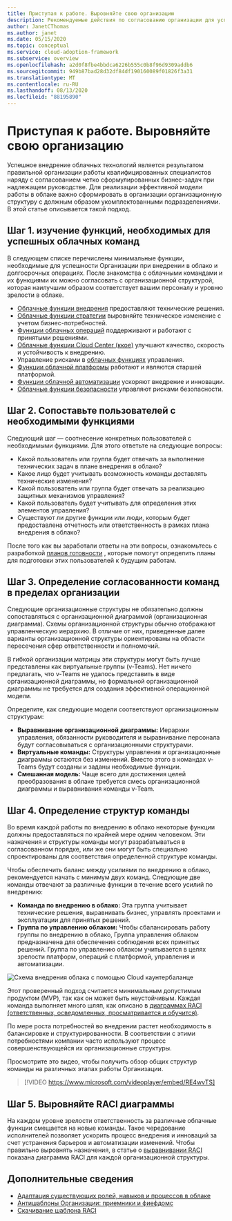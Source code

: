 ```yaml
---
title: Приступая к работе. Выровняйте свою организацию
description: Рекомендуемые действия по согласованию организации для успешного внедрения в облако.
author: JanetCThomas
ms.author: janet
ms.date: 05/15/2020
ms.topic: conceptual
ms.service: cloud-adoption-framework
ms.subservice: overview
ms.openlocfilehash: a2d0f8fbe4bbdca6226b555c0b8f96d9309addb6
ms.sourcegitcommit: 949b87bad28d32df84df190160089f01826f3a31
ms.translationtype: MT
ms.contentlocale: ru-RU
ms.lasthandoff: 08/13/2020
ms.locfileid: "88195890"
---
```

# <a name="get-started-align-your-organization"></a>Приступая к работе. Выровняйте свою организацию

Успешное внедрение облачных технологий является результатом правильной организации работы квалифицированных специалистов наряду с согласованием четко сформулированных бизнес-задач при надлежащем руководстве. Для реализации эффективной модели работы в облаке важно сформировать в организации организационную структуру с должным образом укомплектованными подразделениями. В этой статье описывается такой подход.

## <a name="step-1-understand-the-functions-required-for-successful-cloud-teams"></a>Шаг 1. изучение функций, необходимых для успешных облачных команд

В следующем списке перечислены минимальные функции, необходимые для успешности Организации при внедрении в облако и долгосрочных операциях. После знакомства с облачными командами и их функциями их можно согласовать с организационной структурой, которая наилучшим образом соответствует вашим персоналу и уровню зрелости в облаке.

- [Облачные функции внедрения](../organize/cloud-adoption.md) предоставляют технические решения.
- [Облачные функции стратегии](../organize/cloud-strategy.md) выровняйте техническое изменение с учетом бизнес-потребностей.
- [Функции облачных операций](../organize/cloud-operations.md) поддерживают и работают с принятыми решениями.
- [Облачные функции Cloud Center (ккое)](../organize/cloud-center-of-excellence.md) улучшают качество, скорость и устойчивость к внедрению.
- Управление рисками в [облачных функциях](../organize/cloud-governance.md) управления.
- [Функции облачной платформы](../organize/cloud-platform.md) работают и являются старшей платформой.
- [Функции облачной автоматизации](../organize/cloud-automation.md) ускоряют внедрение и инновации.
- [Облачные функции безопасности](../organize/cloud-security.md) управляют рисками безопасности.

## <a name="step-2-map-people-to-the-required-functions"></a>Шаг 2. Сопоставьте пользователей с необходимыми функциями

Следующий шаг — соотнесение конкретных пользователей с необходимыми функциями. Для этого ответьте на следующие вопросы:

- Какой пользователь или группа будет отвечать за выполнение технических задач в плане внедрения в облако?
- Какое лицо будет учитывать возможность команды доставлять технические изменения?
- Какой пользователь или группа будет отвечать за реализацию защитных механизмов управления?
- Какой пользователь будет учитывать для определения этих элементов управления?
- Существуют ли другие функции или люди, которым будет предоставлена отчетность или ответственность в рамках плана внедрения в облако?

После того как вы заработали ответы на эти вопросы, ознакомьтесь с разработкой [планов готовности](../plan/adapt-roles-skills-processes.md) , которые помогут определить планы для подготовки этих пользователей к будущим работам.

## <a name="step-3-determine-how-teams-align-within-your-organization"></a>Шаг 3. Определение согласованности команд в пределах организации

Следующие организационные структуры не обязательно должны сопоставляться с организационной диаграммой (организационная диаграмма). Схемы организационной структуры обычно отображают управленческую иерархию. В отличие от них, приведенные далее варианты организационной структуры ориентированы на области пересечения сфер ответственности и полномочий.

В гибкой организации матрицы эти структуры могут быть лучше представлены как виртуальные группы (v-Teams). Нет ничего предлагать, что v-Teams не удалось представить в виде организационной диаграммы, но формальной организационной диаграммы не требуется для создания эффективной операционной модели.

Определите, как следующие модели соответствуют организационным структурам:

- **Выравнивание организационной диаграммы:** Иерархии управления, обязанности руководителя и выравнивание персонала будут согласовываться с организационными структурами.
- **Виртуальные команды:** Структуры управления и организационные диаграммы остаются без изменений. Вместо этого в командах v-Teams будут созданы и заданы необходимые функции.
- **Смешанная модель:** Чаще всего для достижения целей преобразования в облаке требуется смесь организационной диаграммы и выравнивания команды v-Team.

## <a name="step-4-establish-team-structures"></a>Шаг 4. Определение структур команды

Во время каждой работы по внедрению в облако некоторые функции должны предоставляться по крайней мере одним человеком. Эти назначения и структуры команды могут разрабатываться в согласованном порядке, или же они могут быть специально спроектированы для соответствия определенной структуре команды.

Чтобы обеспечить баланс между усилиями по внедрению в облако, рекомендуется начать с минимум двух команд. Следующие две команды отвечают за различные функции в течение всего усилий по внедрению:

- **Команда по внедрению в облако:** Эта группа учитывает технические решения, выравнивать бизнес, управлять проектами и эксплуатации для принятых решений.
- **Группа по управлению облаком:** Чтобы сбалансировать работу группы по внедрению в облако, Группа управления облаком предназначена для обеспечения соблюдения всех принятых решений. Группа по управлению облаком учитывается в целях зрелости платформ, операций с платформой, управления и автоматизации.

![Схема внедрения облака с помощью Cloud каунтербаланце](../_images/ready/org-ready-best-practice.png)

Этот проверенный подход считается минимальным допустимым продуктом (MVP), так как он может быть неустойчивым. Каждая команда выполняет много шляп, как описано в [диаграммах RACI (ответственных, осведомленных, просматривается и обучится)](../organize/raci-alignment.md).

По мере роста потребностей во внедрении растет необходимость в балансировке и структурированности. В соответствии с этими потребностями компании часто используют процесс совершенствующейся их организационные структуры.

Просмотрите это видео, чтобы получить обзор общих структур команды на различных этапах работы Организации.

<!-- markdownlint-disable MD034 -->

> [!VIDEO https://www.microsoft.com/videoplayer/embed/RE4wvTS]

<!-- markdownlint-enable MD034 -->

## <a name="step-5-align-raci-charts"></a>Шаг 5. Выровняйте RACI диаграммы

На каждом уровне зрелости ответственность за различные облачные функции смещается на новые команды. Такое чередование исполнителей позволяет ускорить процесс внедрения и инноваций за счет устранения барьеров и автоматизации изменений. Чтобы правильно выровнять назначения, в статье о [выравнивании RACI](../organize/raci-alignment.md) показана диаграмма RACI для каждой организационной структуры.

## <a name="additional-information"></a>Дополнительные сведения

- [Адаптация существующих ролей, навыков и процессов в облаке](../plan/adapt-roles-skills-processes.md)
- [Антишаблоны Организации: приемники и фиефдомс](../organize/fiefdoms-silos.md)
- [Скачивание шаблона RACI](https://raw.githubusercontent.com/microsoft/CloudAdoptionFramework/master/organize/raci-template.xlsx)
